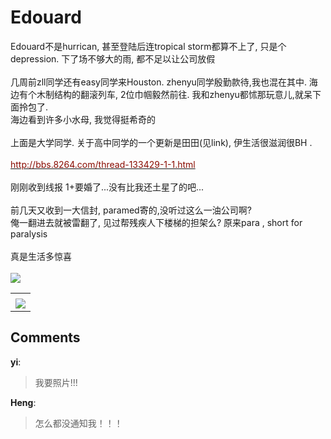 # Edouard

<div id="msgcns!9884D0A402622CB2!4232" class="bvMsg"><div>Edouard不是hurrican, 甚至登陆后连tropical storm都算不上了, 只是个depression. 下了场不够大的雨, 都不足以让公司放假</div>
<div> </div>
<div>几周前zll同学还有easy同学来Houston. zhenyu同学殷勤款待,我也混在其中. 海边有个木制结构的翻滚列车, 2位巾帼毅然前往. 我和zhenyu都怵那玩意儿,就呆下面拎包了.  </div>
<div>海边看到许多小水母, 我觉得挺希奇的</div>
<div> </div>
<div>上面是大学同学. 关于高中同学的一个更新是田田(见link), 伊生活很滋润很BH . </div>
<div> </div>
<div><a href="http://bbs.8264.com/thread-133429-1-1.html"><font color="#890b00">http://bbs.8264.com/thread-133429-1-1.html</font></a></div>
<div> </div>
<div>刚刚收到线报 1+要婚了...没有比我还土星了的吧...</div>
<div> </div>
<div>前几天又收到一大信封, paramed寄的,没听过这么一油公司啊?  </div>
<div>俺一翻进去就被雷翻了, 见过帮残疾人下楼梯的担架么? 原来para , short for paralysis</div>
<div> </div>
<div>真是生活多惊喜</div>
<div> </div>
<div><a href="http://byfiles.storage.live.com/y1pO_M_O8oNJ70csJw5TqeklCyAjiyKw4u4HZ5_xLlNspwv2Fn4XyULZwZVjMa_rH5dtpe0pb6GE_Y" target="_blank"><img src="http://byfiles.storage.live.com/y1pO_M_O8oNJ70csJw5TqeklCyAjiyKw4u4HZ5_xLlNspwv2Fn4XyULZwZVjMa_rH5dtpe0pb6GE_Y" /></a></div></div><table cellspacing="0" border="0"><tr><td></td></tr><tr><td valign="top"><a href="http://byfiles.storage.live.com/y1pJYbt9toLTDXaXshqfFJDqvWLovKVgMkYwAAS7kvnxp7EhLm4BKQU1mdYry3j-TqEbJII94TaZYg" target="_blank" rel="WLPP;url=http://byfiles.storage.live.com/y1pJYbt9toLTDXaXshqfFJDqvWLovKVgMkYwAAS7kvnxp7EhLm4BKQU1mdYry3j-TqEbJII94TaZYg;cnsid=cns&#033;9884D0A402622CB2&#033;4233"><img src="http://byfiles.storage.live.com/y1pJYbt9toLTDXaXshqfFJDqoUcZQP95NKPQ2-zPfFWYfwdSiGK9q0SXccMFAUYwgXMvEfjfeAvOaU" border="0" /></a></td></tr></table>

## Comments

**yi**:
> 我要照片!!!

**Heng**:
> 怎么都没通知我！！！

